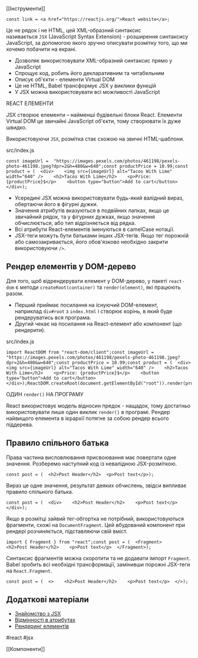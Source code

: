 [[Інструменти]]

```
const link = <a href="https://reactjs.org/">React website</a>;
```

Це не рядок і не HTML, цей XML-образний синтаксис називається `JSX` (JavaScript Syntax Extension) - розширення синтаксису JavaScript, за допомогою якого зручно описувати розмітку того, що ми хочемо побачити на екрані.

-   Дозволяє використовувати XML-образний синтаксис прямо у JavaScript
-   Спрощує код, робить його декларативним та читабельним
-   Описує об'єкти - елементи Virtual DOM
-   Це не HTML, Babel трансформує JSX у виклики функцій
-   У JSX можна використовувати всі можливості JavaScript

REACT ЕЛЕМЕНТИ

JSX створює елементи – найменші будівельні блоки React. Елементи Virtual DOM це звичайні JavaScript об'єкти, тому створювати їх дуже швидко.

Використовуючи `JSX`, розмітка стає схожою на звичні HTML-шаблони.

src/index.js

```
const imageUrl =  "https://images.pexels.com/photos/461198/pexels-photo-461198.jpeg?dpr=2&h=480&w=640";const productPrice = 10.99;const product = (  <div>    <img src={imageUrl} alt="Tacos With Lime" width="640" />    <h2>Tacos With Lime</h2>    <p>Price: {productPrice}$</p>    <button type="button">Add to cart</button>  </div>);
```

-   Усередині JSX можна використовувати будь-який валідний вираз, обертаючи його в фігурні дужки.
-   Значення атрибутів вказуються в подвійних лапках, якщо це звичайний рядок, та у фігурних дужках, якщо значення обчислюється, або тип відрізняється від рядка.
-   Всі атрибути React-елементів іменуються в camelCase нотації.
-   JSX-теги можуть бути батьками інших JSX-тегів. Якщо тег порожній або самозакривається, його обов'язково необхідно закрити використовуючи `/>`.

## Рендер елементів у DOM-дерево[​](https://textbook.edu.goit.global/react-zr7b4k/v1/uk/docs/lesson-01/jsx#%D1%80%D0%B5%D0%BD%D0%B4%D0%B5%D1%80-%D0%B5%D0%BB%D0%B5%D0%BC%D0%B5%D0%BD%D1%82%D1%96%D0%B2-%D1%83-dom-%D0%B4%D0%B5%D1%80%D0%B5%D0%B2%D0%BE "Пряме посилання на цей заголовок")

Для того, щоб відрендерувати елемент у DOM-дерево, у пакеті `react-dom` є методи `createRoot(container)` та `render(element)`, які працюють разом.

-   Перший приймає посилання на існуючий DOM-елемент, наприклад `div#root` з `index.html` і створює корінь, в який буде рендеруватись вся програма.
-   Другий чекає на посилання на React-елемент або компонент (що рендерити).

src/index.js

```
import ReactDOM from "react-dom/client";const imageUrl =  "https://images.pexels.com/photos/461198/pexels-photo-461198.jpeg?dpr=2&h=480&w=640";const productPrice = 10.99;const product = (  <div>    <img src={imageUrl} alt="Tacos With Lime" width="640" />    <h2>Tacos With Lime</h2>    <p>Price: {productPrice}$</p>    <button type="button">Add to cart</button>  </div>);ReactDOM.createRoot(document.getElementById("root")).render(product);
```

ОДИН `render()` НА ПРОГРАМУ

React використовує модель відносин предок - нащадок, тому достатньо використовувати лише один виклик `render()` в програмі. Рендер найвищого елемента в ієрархії потягне за собою рендер всього піддерева.

## Правило спільного батька[​](https://textbook.edu.goit.global/react-zr7b4k/v1/uk/docs/lesson-01/jsx#%D0%BF%D1%80%D0%B0%D0%B2%D0%B8%D0%BB%D0%BE-%D1%81%D0%BF%D1%96%D0%BB%D1%8C%D0%BD%D0%BE%D0%B3%D0%BE-%D0%B1%D0%B0%D1%82%D1%8C%D0%BA%D0%B0 "Пряме посилання на цей заголовок")

Права частина висловлювання присвоювання має повертати одне значення. Розберемо наступний код із невалідною JSX-розміткою.

```
const post = (  <h2>Post Header</h2>  <p>Post text</p>);
```

Вираз це одне значення, результат деяких обчислень, звідси випливає правило спільного батька.

```
const post = (  <div>    <h2>Post Header</h2>    <p>Post text</p>  </div>);
```

Якщо в розмітці зайвий тег-обгортка не потрібний, використовуються фрагменти, схожі на `DocumentFragment`. Цей вбудований компонент при рендері розчиняється, підставляючи свій вміст.

```
import { Fragment } from "react";const post = (  <Fragment>    <h2>Post Header</h2>    <p>Post text</p>  </Fragment>);
```

Синтаксис фрагментів можна скоротити та не додавати імпорт `Fragment`. Babel зробить всі необхідні трансформації, замінивши порожні JSX-теги на `React.Fragment`.

```
const post = (  <>    <h2>Post Header</h2>    <p>Post text</p>  </>);
```

## Додаткові матеріали[​](https://textbook.edu.goit.global/react-zr7b4k/v1/uk/docs/lesson-01/jsx#%D0%B4%D0%BE%D0%B4%D0%B0%D1%82%D0%BA%D0%BE%D0%B2%D1%96-%D0%BC%D0%B0%D1%82%D0%B5%D1%80%D1%96%D0%B0%D0%BB%D0%B8 "Пряме посилання на цей заголовок")

-   [Знайомство з JSX](https://reactjs.org/docs/introducing-jsx.html)
-   [Відмінності в атрибутах](https://reactjs.org/docs/dom-elements.html#differences-in-attributes)
-   [Рендеринг елементів](https://reactjs.org/docs/rendering-elements.html)

#react #jsx

[[Компоненти]]

 


